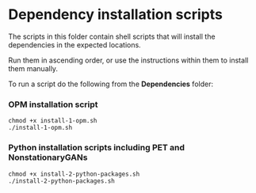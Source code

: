 # Dependency installation scripts 

The scripts in this folder contain shell scripts that will install the dependencies in the expected locations.

Run them in ascending order, or use the instructions within them to install them manually.

To run a script do the following from the **Dependencies** folder:

### OPM installation script
```
chmod +x install-1-opm.sh
./install-1-opm.sh
```

### Python installation scripts including PET and NonstationaryGANs
```
chmod +x install-2-python-packages.sh
./install-2-python-packages.sh
```


